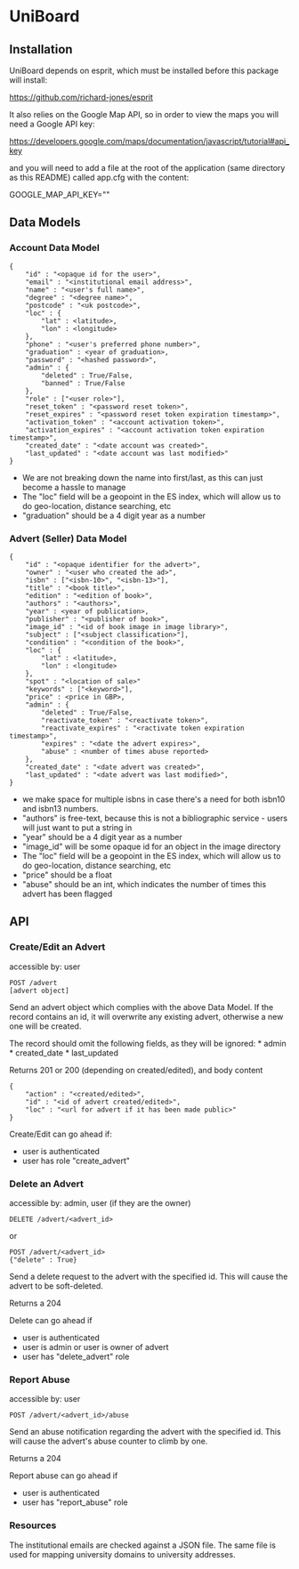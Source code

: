 # UniBoard

## Installation

UniBoard depends on esprit, which must be installed before this package will install:

https://github.com/richard-jones/esprit

It also relies on the Google Map API, so in order to view the maps you will need a Google API key:

https://developers.google.com/maps/documentation/javascript/tutorial#api_key

and you will need to add a file at the root of the application (same directory as this README) called app.cfg with the content:

GOOGLE_MAP_API_KEY="<your key>"

## Data Models

### Account Data Model

    {
        "id" : "<opaque id for the user>",
        "email" : "<institutional email address>",
        "name" : "<user's full name>",
        "degree" : "<degree name>",
        "postcode" : "<uk postcode>",
        "loc" : {
            "lat" : <latitude>,
            "lon" : <longitude>
        },
        "phone" : "<user's preferred phone number>",
        "graduation" : <year of graduation>,
        "password" : "<hashed password>",
        "admin" : {
            "deleted" : True/False,
            "banned" : True/False
        },
        "role" : ["<user role>"],
        "reset_token" : "<password reset token>",
        "reset_expires" : "<password reset token expiration timestamp>",
        "activation_token" : "<account activation token>",
        "activation_expires" : "<account activation token expiration timestamp>",
        "created_date" : "<date account was created>",
        "last_updated" : "<date account was last modified>"
    }

* We are not breaking down the name into first/last, as this can just become a hassle to manage
* The "loc" field will be a geopoint in the ES index, which will allow us to do geo-location, distance searching, etc
* "graduation" should be a 4 digit year as a number

### Advert (Seller) Data Model

    {
        "id" : "<opaque identifier for the advert>",
        "owner" : "<user who created the ad>",
        "isbn" : ["<isbn-10>", "<isbn-13>"],
        "title" : "<book title>",
        "edition" : "<edition of book>",
        "authors" : "<authors>",
        "year" : <year of publication>,
        "publisher" : "<publisher of book>",
        "image_id" : "<id of book image in image library>",
        "subject" : ["<subject classification>"],
        "condition" : "<condition of the book>",
        "loc" : {
            "lat" : <latitude>,
            "lon" : <longitude>
        },
        "spot" : "<location of sale>"
        "keywords" : ["<keyword>"],
        "price" : <price in GBP>,
        "admin" : {
            "deleted" : True/False,
            "reactivate_token" : "<reactivate token>",
            "reactivate_expires" : "<ractivate token expiration timestamp>",
            "expires" : "<date the advert expires>",
            "abuse" : <number of times abuse reported>
        },
        "created_date" : "<date advert was created>",
        "last_updated" : "<date advert was last modified>",
    }

* we make space for multiple isbns in case there's a need for both isbn10 and isbn13 numbers.
* "authors" is free-text, because this is not a bibliographic service - users will just want to put a string in
* "year" should be a 4 digit year as a number
* "image_id" will be some opaque id for an object in the image directory
* The "loc" field will be a geopoint in the ES index, which will allow us to do geo-location, distance searching, etc
* "price" should be a float
* "abuse" should be an int, which indicates the number of times this advert has been flagged

## API

### Create/Edit an Advert

accessible by: user

    POST /advert
    [advert object]

Send an advert object which complies with the above Data Model.  If the record contains an id, it will overwrite
any existing advert, otherwise a new one will be created.

The record should omit the following fields, as they will be ignored:
    * admin
    * created_date
    * last_updated

Returns 201 or 200 (depending on created/edited), and body content

    {
        "action" : "<created/edited>",
        "id" : "<id of advert created/edited>",
        "loc" : "<url for advert if it has been made public>"
    }

Create/Edit can go ahead if:

* user is authenticated
* user has role "create_advert"

### Delete an Advert

accessible by: admin, user (if they are the owner)

    DELETE /advert/<advert_id>

or

    POST /advert/<advert_id>
    {"delete" : True}

Send a delete request to the advert with the specified id.  This will cause the advert to be soft-deleted.

Returns a 204

Delete can go ahead if

* user is authenticated
* user is admin or user is owner of advert
* user has "delete_advert" role

### Report Abuse

accessible by: user

    POST /advert/<advert_id>/abuse

Send an abuse notification regarding the advert with the specified id.  This will cause the advert's abuse counter
to climb by one.

Returns a 204

Report abuse can go ahead if

* user is authenticated
* user has "report_abuse" role

### Resources

The institutional emails are checked against a JSON file. The same file is used for mapping university domains to university addresses.
